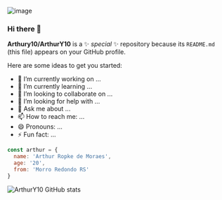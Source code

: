 ![image](https://repository-images.githubusercontent.com/346374610/5e85bc80-8413-11eb-9e69-1fd4765ab542)


### Hi there 👋

**Arthury10/ArthurY10** is a ✨ _special_ ✨ repository because its `README.md` (this file) appears on your GitHub profile.

Here are some ideas to get you started:

- 🔭 I’m currently working on ...
- 🌱 I’m currently learning ...
- 👯 I’m looking to collaborate on ...
- 🤔 I’m looking for help with ...
- 💬 Ask me about ...
- 📫 How to reach me: ...
- 😄 Pronouns: ...
- ⚡ Fun fact: ...

```javascript
const arthur = {
  name: 'Arthur Ropke de Moraes',
  age: '20',
  from: 'Morro Redondo RS'
}

```
![ArthurY10 GitHub stats](https://github-readme-stats.vercel.app/api?username=ArthurY10&show_icons=true&theme=midnight-purple)


